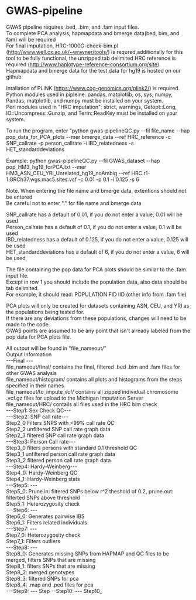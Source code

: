 # GWAS-pipeline  
GWAS pipeline requires .bed, .bim, and .fam input files.  
To complete PCA analysis, hapmapdata and bmerge data(bed, bim, and fam) will be required  
For final imputation, HRC-1000G-check-bim.pl (http://www.well.ox.ac.uk/~wrayner/tools/) is requred,additionally for this tool to be fully functional, the unzipped tab delimited HRC reference is required (http://www.haplotype-reference-consortium.org/site).  
Hapmapdata and bmerge data for the test data for hg19 is hosted on our github  

Intallation of PLINK (https://www.cog-genomics.org/plink2/) is required.   
Python modules used in pipleine: pandas, matplotlib, os, sys, numpy, Pandas, matplotlib, and numpy must be installed on your system.  
Perl modules used in "HRC imputation": strict, warnings, Getopt::Long, IO::Uncompress::Gunzip, and Term::ReadKey must be installed on your system.  


To run the program, enter "python gwas-pipelineQC.py --fil file_name --hap pop_data_for_PCA_plots --mer bmerge_data --ref HRC_reference -c SNP_callrate -p person_callrate -i IBD_relatedness -s HET_standarddeviations  

Example:
python gwas-pipelineQC.py --fil GWAS_dataset --hap pop_HM3_hg19_forPCA.txt --mer HM3_ASN_CEU_YRI_Unrelated_hg19_noAmbig --ref HRC.r1-1.GRCh37.wgs.mac5.sites.vcf -c 0.01 -p 0.1 -i 0.125 -s 6  

Note. When entering the file name and bmerge data, extentions should not be entered  
      Be careful not to enter "." for file name and bmerge data  

SNP_callrate has a default of 0.01, if you do not enter a value, 0.01 will be used  
Person_callrate has a default of 0.1,  if you do not enter a value, 0.1 will be used  
IBD_relatedness has a default of 0.125,  if you do not enter a value, 0.125 will be used  
HET_standarddeviations has a default of 6, if you do not enter a value, 6 will be used  


The file containing the pop data for PCA plots should be similar to the .fam input file.  
Except in row 1 you should include the population data, also data should be tab delimited.  
For example, it should read: POPULATION FID IID (other info from .fam file)  


PCA plots will only be created for datasets containing ASN, CEU, and YRI as the populations being tested for.  
If there are any deviations from these populations, changes will need to be made to the code.  
GWAS points are assumed to be any point that isn't already labeled from the pop data for PCA plots file.  


All output will be found in "file_nameout/"  
Output Information  
---Final ---  
file_nameout/final/ contains the final, filtered .bed .bim and .fam files for other GWAS analysis  
file_nameout/histogram/ contains all plots and histograms from the steps specified in their names  
file_nameout/to_impute_vcf/ contains all zipped individual chromosome .vcf.gz files for upload to the Michigan Imputation Server  
file_nameout/HRC/ contails all files used in the HRC bim check  
---Step1: Sex Check QC---  
---Step2: SNP call rate---  
Step2_0 Filters SNPS with <99% call rate QC  
Step2_2 unfiltered SNP call rate graph data  
Step2_3 filtered SNP call rate graph data  
---Step3: Person Call rate---  
Step3_0 filters persons with standard 0.1 threshold QC  
Step3_1 unfiltered person call rate graph data  
Step3_2 filtered person call rate graph data  
---Step4: Hardy-Weinberg---  
Step4_0: Hardy-Weinberg QC  
Step4_1: Hardy-Weinberg stats  
---Step5: ---  
Step5_0: Prune.in: filtered SNPs below r^2 theshold of 0.2, prune.out: filterted SNPs above threshold  
Step5_1: Heterozygosity check  
---Step6: ---  
Step6_0: Generates pairwise IBS  
Step6_1: Filters related individuals  
---Step7: ---  
Step7_0: Heterozygosity check  
Step7_1: Filters outliers  
---Step8: ---  
Step8_0: Generates missing SNPs from HAPMAP and QC files to be merged, filters SNPs that are missing  
Step8_1: filters SNPs that are missing  
Step8_2: merged genotypes  
Step8_3: filtered SNPs for pca  
Step8_4: .map and .ped files for pca  
---Step9: ---
Step
--Step10: ---
Step10_
